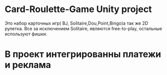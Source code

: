 # Card-Roulette-Game Unity project

Это набор карточных игр( BJ, Solitaire,Dou,Point,Bingo)а так же 2D рулетка.  Все за исключением Solitaire, являются free-to-play, остальные используют фишки.
# В проект интегрированны платежи и реклама
